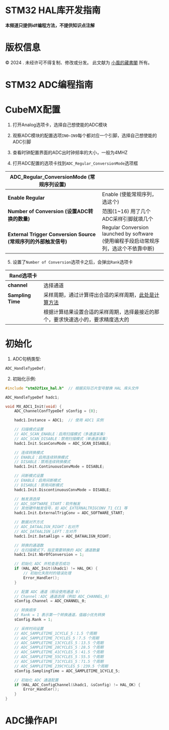 # STM32 HAL库开发指南
**本频道只提供idf编程方法，不提供知识点注解**

# 版权信息

© 2024 . 未经许可不得复制、修改或分发。 此文献为 [小風的藏書閣](https://t.me/xfp2333) 所有。

# STM32 ADC编程指南

# CubeMX配置

1. 打开Analog选项卡，选择自己想使能的ADC模块

2. 观察ADC模块的配置选项`IN0~IN9`每个都对应一个引脚，选择自己想使能的ADC引脚

3. 查看时钟配置界面的ADC出时钟频率的大小，一般为4MHZ

4. 打开ADC配置的选项卡找到`ADC_Regular_ConversionMode`选项框


| **ADC_Regular_ConversionMode (常规序列设置)**    |                                                                  |
|--------------------------------------------------|------------------------------------------------------------------|
| **Enable Regular**                               | Enable (使能常规序列，选这个) | Disable (禁用)                        |
| **Number of Conversion (设置ADC转换的数量)**     | 范围(1~16) 用了几个ADC采样引脚就填几个                               |
| **External Trigger Conversion Source (常规序列的外部触发信号)** | Regular Conversion launched by software (使用编程手段启动常规序列，选这个不依靠中断) |




5. 设置了`Number of Conversion`选项卡之后，会弹出`Rank`选项卡


| **Rand选项卡**                                    |                                                                  |
|--------------------------------------------------|------------------------------------------------------------------|
| **channel**                                      | 选择通道                                                          |
| **Sampling Time**                                | 采样周期，通过计算得出合适的采样周期，[此处是计算方法](./ADC/ADC_EX.md) |
|                                                  | 根据计算结果设置合适的采样周期，选择最接近的那个，要求快速选小的，要求精度选大的 |


# 初始化

1. ADC句柄类型:
```c
ADC_HandleTypeDef;
```

2. 初始化示例:
```c
#include "stm32f1xx_hal.h"  // 根据实际芯片型号替换 HAL 库头文件

ADC_HandleTypeDef hadc1;

void MX_ADC1_Init(void) {
    ADC_ChannelConfTypeDef sConfig = {0};

    hadc1.Instance = ADC1;  // 使用 ADC1 实例

    // 扫描模式设置
    // ADC_SCAN_ENABLE：启用扫描模式（多通道采集）
    // ADC_SCAN_DISABLE：禁用扫描模式（单通道采集）
    hadc1.Init.ScanConvMode = ADC_SCAN_DISABLE;

    // 连续转换模式
    // ENABLE：启用连续转换模式
    // DISABLE：禁用连续转换模式
    hadc1.Init.ContinuousConvMode = DISABLE;

    // 间断模式设置
    // ENABLE：启用间断模式
    // DISABLE：禁用间断模式
    hadc1.Init.DiscontinuousConvMode = DISABLE;

    // 触发源选择
    // ADC_SOFTWARE_START：软件触发
    // 其他硬件触发信号，如 ADC_EXTERNALTRIGCONV_T1_CC1 等
    hadc1.Init.ExternalTrigConv = ADC_SOFTWARE_START;

    // 数据对齐方式
    // ADC_DATAALIGN_RIGHT：右对齐
    // ADC_DATAALIGN_LEFT：左对齐
    hadc1.Init.DataAlign = ADC_DATAALIGN_RIGHT;

    // 转换的通道数
    // 在扫描模式下，指定需要转换的 ADC 通道数量
    hadc1.Init.NbrOfConversion = 1;

    // 初始化 ADC 并检查是否成功
    if (HAL_ADC_Init(&hadc1) != HAL_OK) {
        // 初始化失败时的错误处理
        Error_Handler();
    }

    // 配置 ADC 通道（假设使用通道 0）
    // Channel：ADC 通道选择（例如 ADC_CHANNEL_0）
    sConfig.Channel = ADC_CHANNEL_0;

    // 转换顺序
    // Rank = 1 表示第一个转换通道，值越小优先转换
    sConfig.Rank = 1;

    // 采样时间设置
    // ADC_SAMPLETIME_1CYCLE_5：1.5 个周期
    // ADC_SAMPLETIME_7CYCLES_5：7.5 个周期
    // ADC_SAMPLETIME_13CYCLES_5：13.5 个周期
    // ADC_SAMPLETIME_28CYCLES_5：28.5 个周期
    // ADC_SAMPLETIME_41CYCLES_5：41.5 个周期
    // ADC_SAMPLETIME_55CYCLES_5：55.5 个周期
    // ADC_SAMPLETIME_71CYCLES_5：71.5 个周期
    // ADC_SAMPLETIME_239CYCLES_5：239.5 个周期
    sConfig.SamplingTime = ADC_SAMPLETIME_1CYCLE_5;

    // 初始化 ADC 通道配置
    if (HAL_ADC_ConfigChannel(&hadc1, &sConfig) != HAL_OK) {
        Error_Handler();
    }
}

```


# ADC操作API